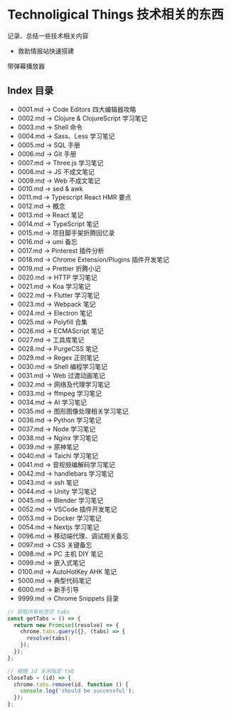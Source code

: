 # Technoligical Things 技术相关的东西

记录、总结一些技术相关内容


* 救助情报站快速搭建


带弹幕播放器


## Index 目录

* 0001.md -> Code Editors 四大编辑器攻略
* 0002.md -> Clojure & ClojureScript 学习笔记
* 0003.md -> Shell 命令
* 0004.md -> Sass、Less 学习笔记
* 0005.md -> SQL 手册
* 0006.md -> Git 手册
* 0007.md -> Three.js 学习笔记
* 0008.md -> JS 不成文笔记
* 0009.md -> Web 不成文笔记
* 0010.md -> sed & awk
* 0011.md -> Typescript React HMR 要点
* 0012.md -> 概念
* 0013.md -> React 笔记
* 0014.md -> TypeScript 笔记
* 0015.md -> 项目脚手架折腾回忆录
* 0016.md -> umi 备忘
* 0017.md -> Pinterest 插件分析
* 0018.md -> Chrome Extension/Plugins 插件开发笔记
* 0019.md -> Prettier 折腾小记
* 0020.md -> HTTP 学习笔记
* 0021.md -> Koa 学习笔记
* 0022.md -> Flutter 学习笔记
* 0023.md -> Webpack 笔记
* 0024.md -> Electron 笔记
* 0025.md -> Polyfill 合集
* 0026.md -> ECMAScript 笔记
* 0027.md -> 工具库笔记
* 0028.md -> PurgeCSS 笔记
* 0029.md -> Regex 正则笔记
* 0030.md -> Shell 编程学习笔记
* 0031.md -> Web 过渡动画笔记
* 0032.md -> 网络及代理学习笔记
* 0033.md -> ffmpeg 学习笔记
* 0034.md -> AI 学习笔记
* 0035.md -> 图形图像处理相关学习笔记
* 0036.md -> Python 学习笔记
* 0037.md -> Node 学习笔记
* 0038.md -> Nginx 学习笔记
* 0039.md -> 原神笔记
* 0040.md -> Taichi 学习笔记
* 0041.md -> 音视频编解码学习笔记
* 0042.md -> handlebars 学习笔记
* 0043.md -> ssh 笔记
* 0044.md -> Unity 学习笔记
* 0045.md -> Blender 学习笔记
* 0052.md -> VSCode 插件开发笔记
* 0053.md -> Docker 学习笔记
* 0054.md -> Nextjs 学习笔记
* 0096.md -> 移动端代理、调试相关备忘
* 0097.md -> CSS 关键备忘
* 0098.md -> PC 主机 DIY 笔记
* 0099.md -> 嵌入式笔记
* 0100.md -> AutoHotKey AHK 笔记
* 5000.md -> 典型代码笔记
* 6000.md -> 新手引导
* 9999.md -> Chrome Snippets 目录




```js
// 获取所有标签页 tabs
const getTabs = () => {
  return new Promise((resolve) => {
    chrome.tabs.query({}, (tabs) => {
      resolve(tabs);
    });
  });
};

// 根据 id 关闭指定 tab
closeTab = (id) => {
  chrome.tabs.remove(id, function () {
    console.log('should be successful');
  });
};
```